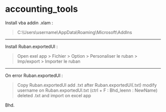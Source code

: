 # accounting_tools

Install vba addin .xlam :
> C:\Users\username\AppData\Roaming\Microsoft\AddIns

---------------------------------------------------------------------------
Install Ruban.exportedUI :
> Open exel app > Fichier > Option > Personaliser le ruban > Imp/export > Importer le ruban

---------------------------------------------------------------------------
On error Ruban.exportedUI :

> Copy Ruban.exportedUI
> add .txt after Ruban.exportedUI(.txt)
> modify username on Ruban.exportedUI.txt (ctrl + F : Bhd_leenn : NewName)
> deleted .txt and import on excel app

Bhd.

